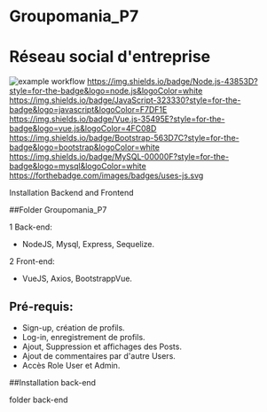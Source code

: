 # Groupomania_P7

# Réseau social d'entreprise

![example workflow](https://github.com/<OWNER>/<REPOSITORY>/actions/workflows/<WORKFLOW_FILE>/badge.svg)
https://img.shields.io/badge/Node.js-43853D?style=for-the-badge&logo=node.js&logoColor=white
https://img.shields.io/badge/JavaScript-323330?style=for-the-badge&logo=javascript&logoColor=F7DF1E
https://img.shields.io/badge/Vue.js-35495E?style=for-the-badge&logo=vue.js&logoColor=4FC08D
https://img.shields.io/badge/Bootstrap-563D7C?style=for-the-badge&logo=bootstrap&logoColor=white
https://img.shields.io/badge/MySQL-00000F?style=for-the-badge&logo=mysql&logoColor=white
https://forthebadge.com/images/badges/uses-js.svg

Installation Backend and Frontend 

##Folder Groupomania_P7

1 Back-end:
- NodeJS, Mysql, Express, Sequelize.

2 Front-end:
- VueJS, Axios, BootstrappVue.

## Pré-requis:
- Sign-up, création de profils.
- Log-in, enregistrement de profils.
- Ajout, Suppression et affichages des Posts.
- Ajout de commentaires par d'autre Users.
- Accès Role User et Admin.

##Installation back-end

folder back-end




